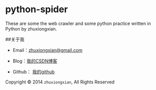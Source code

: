 python-spider
=============

These are some the web crawler and some python practice written in Python by zhuxiongxian.

##关于我

* Email：zhuxiongxian@gmail.com

* Blog：[我的CSDN博客](http://blog.csdn.net/Cryhelyxx "zhuxiongxian的挨踢博客")

* Github： [我的github](https://github.com/xiongxianzhu "zhuxiongxian的github")

Copyright © 2014 `zhuxiongxian`, All Rights Reserved

